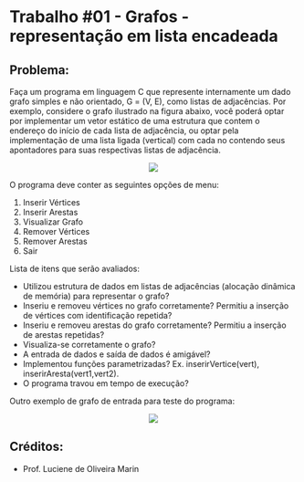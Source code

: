 # Trabalho #01 - Grafos - representação em lista encadeada


## Problema:

Faça um programa em linguagem C que represente internamente um dado grafo simples e não orientado, G = (V, E), como listas de adjacências.
Por exemplo, considere o grafo ilustrado na figura abaixo, você poderá optar por
implementar um vetor estático de uma estrutura que contem o endereço do início de
cada lista de adjacência, ou optar pela implementação de uma lista ligada (vertical)
com cada no contendo seus apontadores para suas respectivas listas de adjacência.

  <p align="center">
    <img src="https://i.imgur.com/7glE75k.png" />
  </p>

O programa deve conter as seguintes opções de menu:
1. Inserir Vértices
2. Inserir Arestas
3. Visualizar Grafo
4. Remover Vértices
5. Remover Arestas
6. Sair



Lista de itens que serão avaliados:

* Utilizou estrutura de dados em listas de adjacências (alocação dinâmica de memória) para
representar o grafo?
* Inseriu e removeu vértices no grafo corretamente? Permitiu a inserção de vértices com
identificação repetida?
* Inseriu e removeu arestas do grafo corretamente? Permitiu a inserção de arestas repetidas?
* Visualiza-se corretamente o grafo?
* A entrada de dados e saída de dados é amigável?
* Implementou funções parametrizadas?
    Ex. inserirVertice(vert), inserirAresta(vert1,vert2).
* O programa travou em tempo de execução?


Outro exemplo de grafo de entrada para teste do programa:

<p align="center">
    <img src="https://i.imgur.com/BBuNHH5.png" />
</p>


## Créditos:
  * Prof. Luciene de Oliveira Marin
